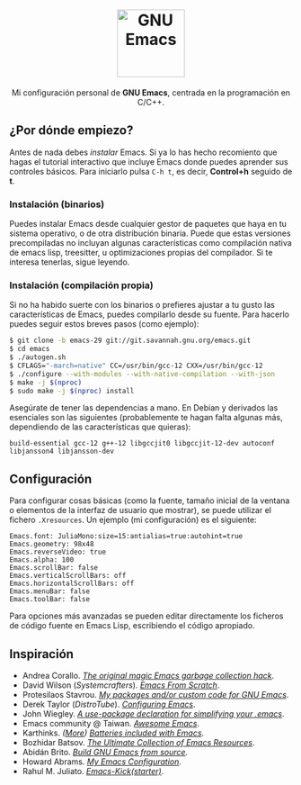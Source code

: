 <div align="center">
  <h1>
    <img src="https://www.gnu.org/savannah-checkouts/gnu/emacs/images/emacs.png" alt="GNU Emacs" width="120" height="120"/>
  </h1>
  Mi configuración personal de <b>GNU Emacs</b>, centrada en la programación en C/C++.
</div>

## ¿Por dónde empiezo?
Antes de nada debes *instalar* Emacs. Si ya lo has hecho recomiento que hagas el tutorial interactivo que incluye Emacs donde puedes aprender sus controles básicos. Para iniciarlo pulsa `C-h t`, es decir, **Control+h** seguido de **t**.

### Instalación (binarios)
Puedes instalar Emacs desde cualquier gestor de paquetes que haya en tu sistema operativo, o de otra distribución binaria. Puede que estas versiones precompiladas no incluyan algunas características como compilación nativa de emacs lisp, treesitter, u optimizaciones propias del compilador. Si te interesa tenerlas, sigue leyendo.


### Instalación (compilación propia)
Si no ha habido suerte con los binarios o prefieres ajustar a tu gusto las características de Emacs, puedes compilarlo desde su fuente. Para hacerlo puedes seguir estos breves pasos (como ejemplo):

```sh
$ git clone -b emacs-29 git://git.savannah.gnu.org/emacs.git
$ cd emacs
$ ./autogen.sh
$ CFLAGS="-march=native" CC=/usr/bin/gcc-12 CXX=/usr/bin/gcc-12
$ ./configure --with-modules --with-native-compilation --with-json
$ make -j $(nproc)
$ sudo make -j $(nproc) install
```

Asegúrate de tener las dependencias a mano. En Debian y derivados las esenciales son las siguientes (probablemente te hagan falta algunas más, dependiendo de las características que quieras):

```
build-essential gcc-12 g++-12 libgccjit0 libgccjit-12-dev autoconf libjansson4 libjansson-dev
```

## Configuración

Para configurar cosas básicas (como la fuente, tamaño inicial de la ventana o elementos de la interfaz de usuario que mostrar), se puede utilizar el fichero `.Xresources`. Un ejemplo (mi configuración) es el siguiente:

```
Emacs.font: JuliaMono:size=15:antialias=true:autohint=true
Emacs.geometry: 98x48
Emacs.reverseVideo: true
Emacs.alpha: 100
Emacs.scrollBar: false
Emacs.verticalScrollBars: off
Emacs.horizontalScrollBars: off
Emacs.menuBar: false
Emacs.toolBar: false
```

Para opciones más avanzadas se pueden editar directamente los ficheros de código fuente en Emacs Lisp, escribiendo el código apropiado.

## Inspiración
- Andrea Corallo. *[The original magic Emacs garbage collection hack](https://akrl.sdf.org/#orgc15a10d)*.
- David Wilson (*Systemcrafters*). *[Emacs From Scratch](https://systemcrafters.net/emacs-from-scratch/)*.
- Protesilaos Stavrou. *[My packages and/or custom code for GNU Emacs](https://protesilaos.com/emacs/)*.
- Derek Taylor (*DistroTube*). *[Configuring Emacs](https://www.youtube.com/playlist?list=PL5--8gKSku15e8lXf7aLICFmAHQVo0KXX)*.
- John Wiegley. *[A use-package declaration for simplifying your .emacs](https://jwiegley.github.io/use-package/)*.
- Emacs community @ Taiwan. *[Awesome Emacs](https://github.com/emacs-tw/awesome-emacs)*.
- Karthinks. *([More](https://karthinks.com/software/more-batteries-included-with-emacs/)) [Batteries included with Emacs](https://karthinks.com/software/batteries-included-with-emacs/)*.
- Bozhidar Batsov. *[The Ultimate Collection of Emacs Resources](https://batsov.com/articles/2011/11/30/the-ultimate-collection-of-emacs-resources/)*.
- Abidán Brito. *[Build GNU Emacs from source](https://gist.github.com/abidanBrito/2b5e447f191bb6bb70c9b6fe6f9e7956#file-build-emacs-sh)*.
- Howard Abrams. *[My Emacs Configuration](https://howardabrams.com/hamacs/)*.
- Rahul M. Juliato. *[Emacs-Kick(starter)](https://github.com/LionyxML/emacs-kick)*.
